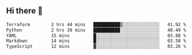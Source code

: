 ## Hi there 👋

<!--
**whirlun/whirlun** is a ✨ _special_ ✨ repository because its `README.md` (this file) appears on your GitHub profile.

Here are some ideas to get you started:

- 🔭 I’m currently working on ...
- 🌱 I’m currently learning ...
- 👯 I’m looking to collaborate on ...
- 🤔 I’m looking for help with ...
- 💬 Ask me about ...
- 📫 How to reach me: ...
- 😄 Pronouns: ...
- ⚡ Fun fact: ...
-->
<!--START_SECTION:waka-->

```txt
Terraform        2 hrs 44 mins   ██████████▒░░░░░░░░░░░░░░   41.92 %
Python           2 hrs 39 mins   ██████████░░░░░░░░░░░░░░░   40.49 %
YAML             15 mins         █░░░░░░░░░░░░░░░░░░░░░░░░   03.88 %
Markdown         14 mins         █░░░░░░░░░░░░░░░░░░░░░░░░   03.58 %
TypeScript       12 mins         ▓░░░░░░░░░░░░░░░░░░░░░░░░   03.26 %
```

<!--END_SECTION:waka-->
